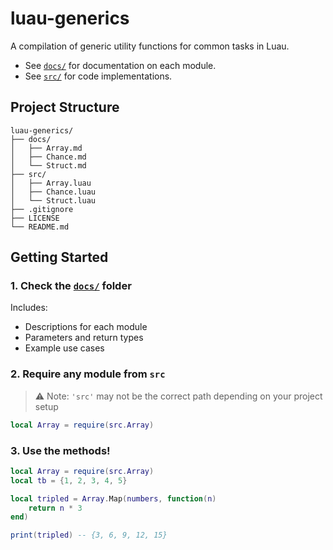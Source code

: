# luau-generics

A compilation of generic utility functions for common tasks in Luau.

- See [`docs/`](docs/) for documentation on each module.
- See [`src/`](src/) for code implementations.

## Project Structure

``` text
luau-generics/
├── docs/
│   ├── Array.md
│   ├── Chance.md
│   └── Struct.md
├── src/
│   ├── Array.luau
│   ├── Chance.luau
│   └── Struct.luau
├── .gitignore
├── LICENSE
└── README.md
```


## Getting Started

### 1. Check the [`docs/`](docs/) folder  

Includes:
- Descriptions for each module
- Parameters and return types
- Example use cases

### 2. Require any module from `src`

> ⚠️ Note: `'src'` may not be the correct path depending on your project setup

```lua
local Array = require(src.Array)
```

### 3. Use the methods!

```lua
local Array = require(src.Array)
local tb = {1, 2, 3, 4, 5}

local tripled = Array.Map(numbers, function(n)
	return n * 3
end)

print(tripled) -- {3, 6, 9, 12, 15}
```
